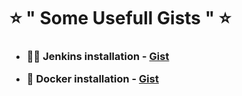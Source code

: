 <h1> ⭐ " Some Usefull Gists " ⭐ </h1>

<p><h3>
   
  - 👨‍💻 Jenkins installation - [Gist](https://gist.github.com/sheikhnavezz/26714294577296e1306e038c1b02d870)

  - 🐋 Docker installation - [Gist](https://gist.github.com/sheikhnavezz/d71bf199b8db35f270179b463c8e9781)


</h3></p>
